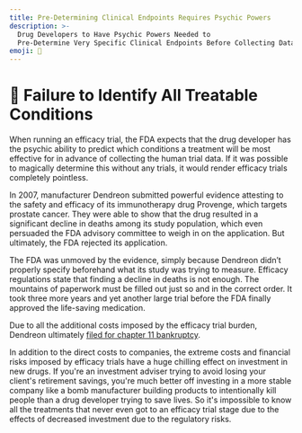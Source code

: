 ```yaml
---
title: Pre-Determining Clinical Endpoints Requires Psychic Powers
description: >-
  Drug Developers to Have Psychic Powers Needed to
  Pre-Determine Very Specific Clinical Endpoints Before Collecting Data
emoji: 🔮
---
```


# 🔮 Failure to Identify All Treatable Conditions

When running an efficacy trial, the FDA expects that the drug developer has the psychic ability to predict which conditions a treatment will be most effective for in advance of collecting the human trial data. If it was possible to magically determine this without any trials, it would render efficacy trials completely pointless.

In 2007, manufacturer Dendreon submitted powerful evidence attesting to the safety and efficacy of its immunotherapy drug Provenge, which targets prostate cancer. They were able to show that the drug resulted in a significant decline in deaths among its study population, which even persuaded the FDA advisory committee to weigh in on the application. But ultimately, the FDA rejected its application.

The FDA was unmoved by the evidence, simply because Dendreon didn’t properly specify beforehand what its study was trying to measure. Efficacy regulations state that finding a decline in deaths is not enough. The mountains of paperwork must be filled out just so and in the correct order. It took three more years and yet another large trial before the FDA finally approved the life-saving medication.

Due to all the additional costs imposed by the efficacy trial burden, Dendreon ultimately [filed for chapter 11 bankruptcy](https://www.targetedonc.com/view/dendreon-files-for-bankruptcy-provenge-still-available).

In addition to the direct costs to companies, the extreme costs and financial risks imposed by efficacy trials have a huge chilling effect on investment in new drugs. If you're an investment adviser trying to avoid losing your client's retirement savings, you're much better off investing in a more stable company like a bomb manufacturer building products to intentionally kill people than a drug developer trying to save lives. So it's impossible to know all the treatments that never even got to an efficacy trial stage due to the effects of decreased investment due to the regulatory risks.
